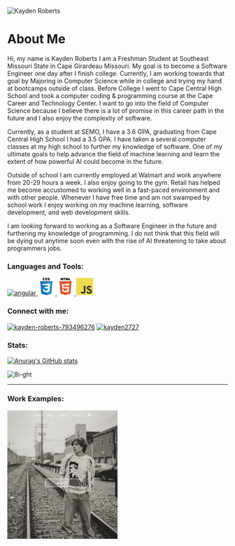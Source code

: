 ![Kayden Roberts](https://github.com/8i-ght/8i-ght/assets/113914772/5c2fb416-fd0b-4cf2-b456-6ce631854e7e)
<h1 align="left">About Me</h3>
<p>
Hi, my name is Kayden Roberts I am a Freshman Student at Southeast Missouri State in Cape Girardeau Missouri. My goal is to become a Software Engineer one day after I finish college. Currently, I am working towards that goal by Majoring in Computer Science while in college and trying my hand at bootcamps outside of class. Before College I went to Cape Central High School and took a computer coding & programming course at the Cape Career and Technology Center. I want to go into the field of Computer Science because I believe there is a lot of promise in this career path in the future and I also enjoy the complexity of software.
    
Currently, as a student at SEMO, I have a 3.6 GPA, graduating from Cape Central High School I had a 3.5 GPA. I have taken a several computer classes at my high school to further my knowledge of software. One of my ultimate goals to help advance the field of machine learning and learn the extent of how powerful AI could become in the future. 

Outside of school I am currently employed at Walmart and work anywhere from 20-29 hours a week. I also enjoy going to the gym. Retail has helped me become accustomed to working well in a fast-paced environment and with other people. Whenever I have free time and am not swamped by school work I enjoy working on my machine learning, software development, and web development skills.

I am looking forward to working as a Software Engineer in the future and furthering my knowledge of programming. I do not think that this field will be dying out anytime soon even with the rise of AI threatening to take about programmers jobs. 
</p>

<h3 align="left">Languages and Tools:</h3>
<p align="left"> <a href="https://angular.io" target="_blank" rel="noreferrer"> <img src="https://angular.io/assets/images/logos/angular/angular.svg" alt="angular" width="40" height="40"/> </a> <a href="https://www.w3schools.com/css/" target="_blank" rel="noreferrer"> <img src="https://raw.githubusercontent.com/devicons/devicon/master/icons/css3/css3-original-wordmark.svg" alt="css3" width="40" height="40"/> </a> <a href="https://www.w3.org/html/" target="_blank" rel="noreferrer"> <img src="https://raw.githubusercontent.com/devicons/devicon/master/icons/html5/html5-original-wordmark.svg" alt="html5" width="40" height="40"/> </a> <a href="https://developer.mozilla.org/en-US/docs/Web/JavaScript" target="_blank" rel="noreferrer"> <img src="https://raw.githubusercontent.com/devicons/devicon/master/icons/javascript/javascript-original.svg" alt="javascript" width="40" height="40"/> </a> </p>

<h3 align="left">Connect with me:</h3>
<p align="left">
<a href="https://linkedin.com/in/kayden-roberts-793496276" target="blank"><img align="center" src="https://raw.githubusercontent.com/rahuldkjain/github-profile-readme-generator/master/src/images/icons/Social/linked-in-alt.svg" alt="kayden-roberts-793496276" height="30" width="40" /></a>
<a href="https://instagram.com/kayden2727" target="blank"><img align="center" src="https://raw.githubusercontent.com/rahuldkjain/github-profile-readme-generator/master/src/images/icons/Social/instagram.svg" alt="kayden2727" height="30" width="40" /></a>
</p>

<h3 align="left">Stats:</h3>

[![Anurag's GitHub stats](https://github-readme-stats.vercel.app/api?username=8i-ght)](https://github.com/anuraghazra/github-readme-stats)
    
<p><img src="https://github-readme-stats.vercel.app/api/top-langs?username=8i-ght&show_icons=true&locale=en&layout=compact" alt="8i-ght" /></p>

<hr>
<h3 margin-top="100px">Work Examples:</h3>
<img src="https://github.com/8i-ght/clothing-website/blob/main/asset/img/clothingGIF.gif" width="50%"/>


